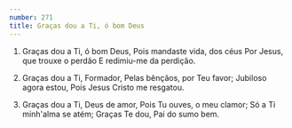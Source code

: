 ```yaml
---
number: 271
title: Graças dou a Ti, ó bom Deus
---
```


1. Graças dou a Ti, ó bom Deus,
  Pois mandaste vida, dos céus
  Por Jesus, que trouxe o perdão
  E redimiu-me da perdição.

2. Graças dou a Ti, Formador,
  Pelas bênçãos, por Teu favor;
  Jubiloso agora estou,
  Pois Jesus Cristo me resgatou.

3. Graças dou a Ti, Deus de amor,
  Pois Tu ouves, o meu clamor;
  Só a Ti minh'alma se atém;
  Graças Te dou, Pai do sumo bem.
